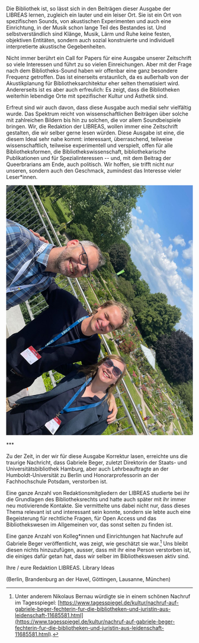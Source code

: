 Die Bibliothek ist, so lässt sich in den Beiträgen dieser Ausgabe der
LIBREAS lernen, zugleich ein lauter und ein leiser Ort. Sie ist ein Ort
von spezifischen Sounds, von akustischen Experimenten und auch eine
Einrichtung, in der Musik schon lange Teil des Bestandes ist. Und
selbstverständlich sind Klänge, Musik, Lärm und Ruhe keine festen,
objektiven Entitäten, sondern auch sozial konstruierte und individuell
interpretierte akustische Gegebenheiten.

Nicht immer berührt ein Call for Papers für eine Ausgabe unserer
Zeitschrift so viele Interessen und führt zu so vielen Einreichungen.
Aber mit der Frage nach dem Bibliotheks-Sound haben wir offenbar eine
ganz besondere Frequenz getroffen. Das ist einerseits erstaunlich, da es
außerhalb von der Akustikplanung für Bibliotheksarchitektur eher selten
thematisiert wird. Andererseits ist es aber auch erfreulich: Es zeigt,
dass die Bibliotheken weiterhin lebendige Orte mit spezifischer Kultur
und Ästhetik sind.

Erfreut sind wir auch davon, dass diese Ausgabe auch medial sehr
vielfältig wurde. Das Spektrum reicht von wissenschaftlichen Beiträgen
über solche mit zahlreichen Bildern bis hin zu solchen, die vor allem
Soundbeispiele bringen. Wir, die Redaktion der LIBREAS, wollen immer
eine Zeitschrift gestalten, die wir selber gerne lesen würden. Diese
Ausgabe ist eine, die diesem Ideal sehr nahe kommt: interessant,
überraschend, teilweise wissenschaftlich, teilweise experimentell und
verspielt, offen für alle Bibliotheksformen, die
Bibliothekswissenschaft, bibliothekarische Publikationen und für
Spezialinteressen -- und, mit dem Beitrag der Queerbrarians am Ende,
auch politisch. Wir hoffen, sie trifft nicht nur unseren, sondern auch
den Geschmack, zumindest das Interesse vieler Leser\*innen.

![Abb. 1: Redaktionsorte XXIV: Hamburg, Frühling 2024](image.jpg)

\*\*\*

Zu der Zeit, in der wir für diese Ausgabe Korrektur lasen, erreichte uns
die traurige Nachricht, dass Gabriele Beger, zuletzt Direktorin der
Staats- und Universitätsbibliothek Hamburg, aber auch Lehrbeauftragte an
der Humboldt-Universität zu Berlin und Honorarprofessorin an der
Fachhochschule Potsdam, verstorben ist.

Eine ganze Anzahl von Redaktionsmitgliedern der LIBREAS studierte bei
ihr die Grundlagen des Bibliotheksrechts und hatte auch später mit ihr
immer neu motivierende Kontakte. Sie vermittelte uns dabei nicht nur,
dass dieses Thema relevant ist und interessant sein konnte, sondern sie
lebte auch eine Begeisterung für rechtliche Fragen, für Open Access und
das Bibliothekswesen im Allgemeinen vor, das sonst selten zu finden ist.

Eine ganze Anzahl von Kolleg\*innen und Einrichtungen hat Nachrufe auf
Gabriele Beger veröffentlicht, was zeigt, wie geschätzt sie war.[^1] Uns
bleibt diesen nichts hinzuzufügen, ausser, dass mit ihr eine Person
verstorben ist, die einiges dafür getan hat, dass wir selber im
Bibliothekswesen aktiv sind.

Ihre / eure Redaktion LIBREAS. Library Ideas

(Berlin, Brandenburg an der Havel, Göttingen, Lausanne, München)

[^1]: Unter anderem Nikolaus Bernau würdigte sie in einem schönen
    Nachruf im Tagesspiegel:
    [https://www.tagesspiegel.de/kultur/nachruf-auf-gabriele-beger-fechterin-fur-die-bibliotheken-und-juristin-aus-leidenschaft-11685581.html](https://www.tagesspiegel.de/kultur/nachruf-auf-gabriele-beger-fechterin-fur-die-bibliotheken-und-juristin-aus-leidenschaft-11685581.html).
